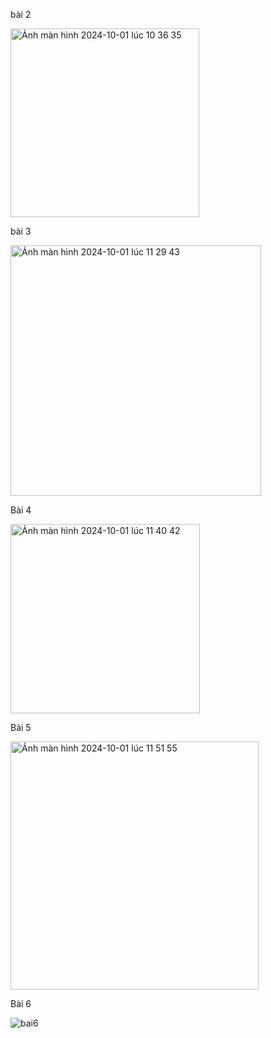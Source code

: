 bài 2


<img width="302" alt="Ảnh màn hình 2024-10-01 lúc 10 36 35" src="https://github.com/user-attachments/assets/7c4d6f17-8b21-4b88-878e-939d2ab8fd9a">


bài 3

<img width="401" alt="Ảnh màn hình 2024-10-01 lúc 11 29 43" src="https://github.com/user-attachments/assets/e2702865-b742-43c9-a91a-fe1f97e09606">

Bài 4

<img width="303" alt="Ảnh màn hình 2024-10-01 lúc 11 40 42" src="https://github.com/user-attachments/assets/712fbe4b-c425-4c3d-8c7d-4f7bbd78014f">

Bài 5

<img width="397" alt="Ảnh màn hình 2024-10-01 lúc 11 51 55" src="https://github.com/user-attachments/assets/3f4a8029-095d-4880-9e66-941a3bd06a44">

Bài 6

![bai6](https://github.com/user-attachments/assets/aa705ff4-946e-4e4a-9aa3-a1e3eafbe80b)
